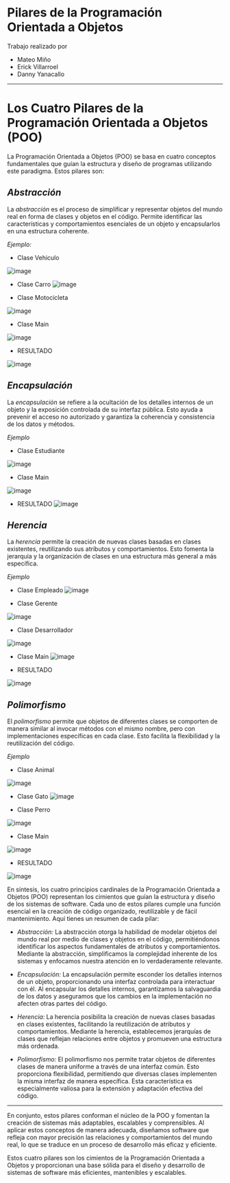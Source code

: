 # Pilares de la Programación Orientada a Objetos 

Trabajo realizado por
* Mateo Miño
* Erick Villarroel
* Danny Yanacallo
-----------------------------------
# Los Cuatro Pilares de la Programación Orientada a Objetos (POO)

La Programación Orientada a Objetos (POO) se basa en cuatro conceptos fundamentales que guían la estructura y diseño de programas utilizando este paradigma. Estos pilares son:



## *Abstracción*

La *abstracción* es el proceso de simplificar y representar objetos del mundo real en forma de clases y 
objetos en el código. Permite identificar las características y comportamientos esenciales de un objeto y 
encapsularlos en una estructura coherente.


*Ejemplo:*

* Clase Vehiculo

![image](https://github.com/Mino-Mateo/Pilares_POO/assets/117743333/b9f0cfdd-24df-4801-b2eb-74aa0b50c9fe)



* Clase Carro
![image](https://github.com/Mino-Mateo/Pilares_POO/assets/117743333/c3614a5b-8afd-4e3f-857c-f362fa8b83bc)


* Clase Motocicleta

![image](https://github.com/Mino-Mateo/Pilares_POO/assets/117743333/931f35ec-c212-44d3-9b95-bf3a9396d56c)


* Clase Main

![image](https://github.com/Mino-Mateo/Pilares_POO/assets/117743333/3262fb5b-4c98-4b20-86ff-57e5944b4419)


* RESULTADO

![image](https://github.com/Mino-Mateo/Pilares_POO/assets/117743333/55da47b7-7772-4331-b592-7443c6965301)



## *Encapsulación*

La *encapsulación* se refiere a la ocultación de los detalles internos de un objeto y la exposición 
controlada de su interfaz pública. Esto ayuda a prevenir el acceso no autorizado y garantiza la coherencia 
y consistencia de los datos y métodos.

*Ejemplo*

* Clase Estudiante

![image](https://github.com/Mino-Mateo/Pilares_POO/assets/117743333/ee7f1920-024d-4714-812f-7236885607de)


* Clase Main

![image](https://github.com/Mino-Mateo/Pilares_POO/assets/117743333/ed59ebe9-b675-4f72-8597-e283a9ad1bbe)

* RESULTADO
![image](https://github.com/Mino-Mateo/Pilares_POO/assets/117743333/826ba095-ba28-4ee9-8285-d1b5ad61a829)




## *Herencia*

La *herencia* permite la creación de nuevas clases basadas en clases existentes, reutilizando sus 
atributos y comportamientos. Esto fomenta la jerarquía y la organización de clases en una estructura 
más general a más específica.

*Ejemplo*

* Clase Empleado
![image](https://github.com/Mino-Mateo/Pilares_POO/assets/117743333/41946773-c750-4eee-a94b-5078e19c80ed)



* Clase Gerente

![image](https://github.com/Mino-Mateo/Pilares_POO/assets/117743333/ebf5b878-574c-49c9-998b-b9e0dbef6ffe)


* Clase Desarrollador

![image](https://github.com/Mino-Mateo/Pilares_POO/assets/117743333/91eeaa76-c3db-4a6b-a343-30e58e64276d)


* Clase Main
![image](https://github.com/Mino-Mateo/Pilares_POO/assets/117743333/85b12a6d-1116-40f6-9b98-54af22a1fb2c)



* RESULTADO

![image](https://github.com/Mino-Mateo/Pilares_POO/assets/117743333/e1f11aba-7fc1-4440-b2aa-afc406647485)



## *Polimorfismo*

El *polimorfismo* permite que objetos de diferentes clases se comporten de manera similar al 
invocar métodos con el mismo nombre, pero con implementaciones específicas en cada clase. Esto 
facilita la flexibilidad y la reutilización del código.

*Ejemplo*

* Clase Animal

![image](https://github.com/Mino-Mateo/Pilares_POO/assets/117743333/74eefc80-723b-48db-aaea-9ffdc9eb61d9)


* Clase Gato
![image](https://github.com/Mino-Mateo/Pilares_POO/assets/117743333/9ede6c7f-7eb1-4cb4-a5ac-9dd798bb5f6b)



* Clase Perro

![image](https://github.com/Mino-Mateo/Pilares_POO/assets/117743333/d8bd6cae-f0c5-4ad3-aa9e-5b03bda210f5)


* Clase Main

![image](https://github.com/Mino-Mateo/Pilares_POO/assets/117743333/2dcb25cc-415b-41ef-84f9-1e872306eeb6)


* RESULTADO

![image](https://github.com/Mino-Mateo/Pilares_POO/assets/117743333/b71fd9c0-05db-4199-8d0e-913f48f4585f)



En síntesis, los cuatro principios cardinales de la Programación Orientada a Objetos (POO) 
representan los cimientos que guían la estructura y diseño de los sistemas de software. 
Cada uno de estos pilares cumple una función esencial en la creación de código organizado, 
reutilizable y de fácil mantenimiento. Aquí tienes un resumen de cada pilar:


* *Abstracción:*
La abstracción otorga la habilidad de modelar objetos del mundo real por medio de clases y 
objetos en el código, permitiéndonos identificar los aspectos fundamentales de atributos y 
comportamientos. Mediante la abstracción, simplificamos la complejidad inherente de los 
sistemas y enfocamos nuestra atención en lo verdaderamente relevante.


* *Encapsulación:*
La encapsulación permite esconder los detalles internos de un objeto, proporcionando una 
interfaz controlada para interactuar con él. Al encapsular los detalles internos, 
garantizamos la salvaguardia de los datos y aseguramos que los cambios en la implementación 
no afecten otras partes del código.


* *Herencia:*
La herencia posibilita la creación de nuevas clases basadas en clases existentes, 
facilitando la reutilización de atributos y comportamientos. Mediante la herencia, 
establecemos jerarquías de clases que reflejan relaciones entre objetos y promueven 
una estructura más ordenada.


* *Polimorfismo:*
El polimorfismo nos permite tratar objetos de diferentes clases de manera uniforme 
a través de una interfaz común. Esto proporciona flexibilidad, permitiendo que diversas 
clases implementen la misma interfaz de manera específica. Esta característica es 
especialmente valiosa para la extensión y adaptación efectiva del código.


-----------------------------------------------------------------------------------------
En conjunto, estos pilares conforman el núcleo de la POO y fomentan la creación de sistemas 
más adaptables, escalables y comprensibles. Al aplicar estos conceptos de manera adecuada, 
diseñamos software que refleja con mayor precisión las relaciones y comportamientos del mundo real, 
lo que se traduce en un proceso de desarrollo más eficaz y eficiente.

Estos cuatro pilares son los cimientos de la Programación Orientada a Objetos y proporcionan una 
base sólida para el diseño y desarrollo de sistemas de software más eficientes, mantenibles y escalables.
